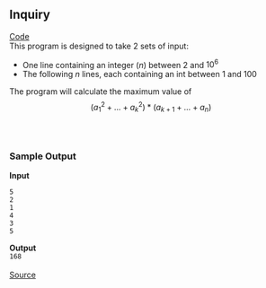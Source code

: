 ## Inquiry
[Code](inquiry.py) <br>
This program is designed to take 2 sets of input:
- One line containing an integer (*n*) between $2$ and ${10}^6$
- The following *n* lines, each containing an int between $1$ and $100$

The program will calculate the maximum value of $$({a}^2_1 +...+ {a}^2_k)*({a}_{k+1}+...+{a}_n)$$
<br><br>
### Sample Output
**Input** 
```
5
2
1
4
3
5
```
**Output** <br>
`168`
<br><br>
[Source](https://open.kattis.com/problems/inquiryi)
